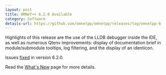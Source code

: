 ```yaml
---
layout: post
title: OMNeT++ 6.2.0 Available
category: Software
details-url: https://github.com/omnetpp/omnetpp/releases/tag/omnetpp-6.2.0
---
```

Highlights of this release are the use of the LLDB debugger inside the IDE, as well as numerous Qtenv improvements: display of documentation brief in module/submodule tooltips, log filtering, and the display of an identicon.

Issues [fixed](https://github.com/omnetpp/omnetpp/issues?q=is%3Aissue+is%3Aclosed+milestone%3A6.2) in version 6.2.0.

Read the [What's New](https://github.com/omnetpp/omnetpp/blob/omnetpp-6.2.0/WHATSNEW.md) page for more details.
